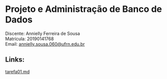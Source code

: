 # Projeto e Administração de Banco de Dados

Discente: Annielly Ferreira de Sousa  
Matrícula: 20190141768  
Email: annielly.sousa.060@ufrn.edu.br

## Links:

[tarefa01.md](tarefas/t01/tarefa01.md)